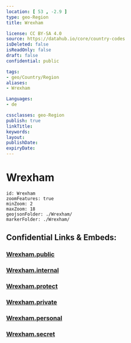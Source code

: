 ```yaml
---
location: [ 53 , -2.9 ] 
type: geo-Region
title: Wrexham

license: CC BY-SA 4.0
source: https://datahub.io/core/country-codes
isDeleted: false
isReadOnly: false
draft: false
confidential: public

tags:
- geo/Country/Region
aliases:
- Wrexham

Languages:
- de

cssclasses: geo-Region
publish: true
linkTitle: 
keywords: 
layout: 
publishDate: 
expiryDate: 
---
```


# Wrexham

```leaflet
id: Wrexham
zoomFeatures: true 
minZoom: 2 
maxZoom: 18
geojsonFolder: ./Wrexham/
markerFolder: ./Wrexham/
```


## Confidential Links & Embeds: 

### [Wrexham.public](/_public/\Earth\Continent\Europe\Europe~North\UK\Wales\counties~WalesWrexham.public.md) 

### [Wrexham.internal](/_internal/\Earth\Continent\Europe\Europe~North\UK\Wales\counties~WalesWrexham.internal.md) 

### [Wrexham.protect](/_protect/\Earth\Continent\Europe\Europe~North\UK\Wales\counties~WalesWrexham.protect.md) 

### [Wrexham.private](/_private/\Earth\Continent\Europe\Europe~North\UK\Wales\counties~WalesWrexham.private.md) 

### [Wrexham.personal](/_personal/\Earth\Continent\Europe\Europe~North\UK\Wales\counties~WalesWrexham.personal.md) 

### [Wrexham.secret](/_secret/\Earth\Continent\Europe\Europe~North\UK\Wales\counties~WalesWrexham.secret.md)


